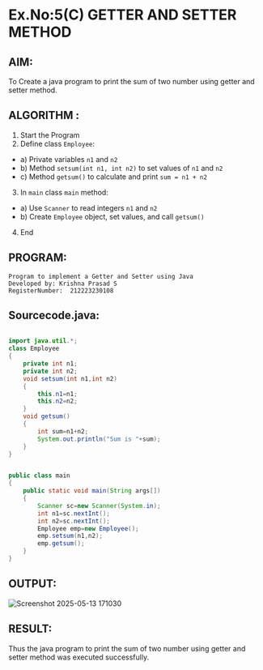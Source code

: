 # Ex.No:5(C)    GETTER AND SETTER METHOD

## AIM:
To Create a java program to print the sum of two number using getter and setter method.

## ALGORITHM :
1.  Start the Program
2.	Define class `Employee`:
-	a) Private variables `n1` and `n2`
-	b) Method `setsum(int n1, int n2)` to set values of `n1` and `n2`
-	c) Method `getsum()` to calculate and print `sum = n1 + n2`
3.	In `main` class `main` method:
-	a) Use `Scanner` to read integers `n1` and `n2`
-	b) Create ` Employee ` object, set values, and call `getsum()`
4.	End


## PROGRAM:
 ```
Program to implement a Getter and Setter using Java
Developed by: Krishna Prasad S
RegisterNumber:  212223230108
```

## Sourcecode.java:
```java

import java.util.*; 
class Employee
{
    private int n1; 
    private int n2; 
    void setsum(int n1,int n2) 
    { 
        this.n1=n1;
        this.n2=n2;
    }
    void getsum()
    {
        int sum=n1+n2; 
        System.out.println("Sum is "+sum);
    }
}


public class main
{
    public static void main(String args[])
    {
        Scanner sc=new Scanner(System.in); 
        int n1=sc.nextInt();
        int n2=sc.nextInt();
        Employee emp=new Employee(); 
        emp.setsum(n1,n2);
        emp.getsum();
    }
}

```






## OUTPUT:

![Screenshot 2025-05-13 171030](https://github.com/user-attachments/assets/c750ec9b-f922-41b6-ad24-50b04035b889)


## RESULT:
Thus the java program to print the sum of two number using getter and setter method was executed successfully.







